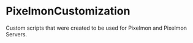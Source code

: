 # PixelmonCustomization
Custom scripts that were created to be used for Pixelmon and Pixelmon Servers.
